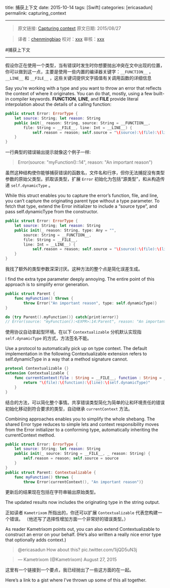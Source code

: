 title: 捕获上下文
date: 2015-10-14
tags: [Swift]
categories: [ericasadun]
permalink: capturing_context

---
> 原文链接: [Capturing context](http://ericasadun.com/2015/08/27/capturing-context-swiftlang/)
> 原文日期: 2015/08/27

> 译者：[chenmingbiao](https://github.com/chenmingbiao)
> 校对：[xxx](xxx)
> 审核：[xxx](xxx)

#捕获上下文

---


假设你正在使用一个类型，当有错误时发生时你想要抛出冲突在文中出现的位置，你可以做到这一点，主要是使用一些内置的编译器关键字：`__FUNCTION__` ， `__LINE__` 和 `__FILE__` ，这些关键词提供文字插值有关调用函数的详细信息

Say you’re working with a type and you want to throw an error that reflects the context of where it originates. You can do that, mostly, using a few built-in compiler keywords. __FUNCTION__, __LINE__, and __FILE__ provide literal interpolation about the details of a calling function:

```swift
public struct Error: ErrorType {
    let source: String; let reason: String
    public init(_ reason: String, source: String = __FUNCTION__,
        file: String = __FILE__, line: Int = __LINE__) {
            self.reason = reason; self.source = "\(source):\(file):\(line)"
    }
}
```

一行典型的错误输出提示就像这个例子一样:

> Error(source: "myFunction():<EXPR>:14", reason: "An important reason")

虽然这种结构使你能够捕获错误的函数名，文件名和行序，但你无法捕捉没有类型参数的原始父类型。抓取该类型，扩展 `Error` 初始化为包括“源类型”，和从构造传递 `self.dynamicType` 。

While this struct enables you to capture the error’s function, file, and line, you can’t capture the originating parent type without a type parameter. To fetch that type, extend the Error initializer to include a “source type”, and pass self.dynamicType from the constructor.

```swift
public struct Error: ErrorType {
    let source: String; let reason: String
    public init(_ reason: String, type: Any = "", 
        source: String = __FUNCTION__,
        file: String = __FILE__, 
        line: Int = __LINE__) {
            self.reason = reason; self.source = "\(source):\(file):\(line):\(type)"
    }
}
```

我找了额外的类型参数深深讨厌。这种方法的整个点是简化误差生成。

I find the extra type parameter deeply annoying. The entire point of this approach is to simplify error generation.


```swift
public struct Parent {
    func myFunction() throws {
        throw Error("An important reason", type: self.dynamicType)}
}

do {try Parent().myFunction()} catch{print(error)}
// Error(source: "myFunction():<EXPR>:14:Parent", reason: "An important reason")
```

使用协议自动拿起型环境。在以下 `Contextualizable` 分机默认实现指 `self.dynamicType` 的方式，方法签名不能。

Use a protocol to automatically pick up on type context. The default implementation in the following Contextualizable extension refers to self.dynamicType in a way that a method signature cannot.

```swift
protocol Contextualizable {}
extension Contextualizable {
    func currentContext(file : String = __FILE__, function : String = __FUNCTION__, line : Int = __LINE__) -> String {
        return "\(file):\(function):\(line):\(self.dynamicType)"
    }
}
```

结合的方法，可以简化整个事情。共享错误类型简化为简单的让和环境责任的错误初始化移动到符合要求的类型，自动继承 `currentContext` 方法。

Combining approaches enables you to simplify the whole shebang. The shared Error type reduces to simple lets and context responsibility moves from the Error initializer to a conforming type, automatically inheriting the currentContext method.

```swift
public struct Error: ErrorType {
    let source: String; let reason: String
    public init(_ source: String = __FILE__, _ reason: String) {
        self.reason = reason; self.source = source
    }
}
public struct Parent: Contextualizable {
    func myFunction() throws {
        throw Error(currentContext(), "An important reason")}
```

更新后的结果现在包括在字符串输出原始类型。

The updated results now includes the originating type in the string output.

正如读者 `Kametrixom` 所指出的，你还可以扩展 `Contextualizable` 代表您构建一个错误。 （他还写了选择性增加方面一个非常好的错误类型。）

As reader Kametrixom points out,  you can also extend Contextualizable to construct an error on your behalf. (He’s also written a really nice error type that optionally adds context.)

>	@ericasadun How about this? pic.twitter.com/1ijQD5uN3j

>	— Kametrixom (@Kametrixom) August 27, 2015

这里有一个链接到一个要点，我已经抛出了一些这方面的在一起。

Here’s a link to a gist where I’ve thrown up some of this all together.



